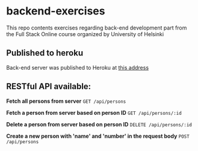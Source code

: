 # backend-exercises
This repo contents exercises regarding back-end development part from the Full Stack Online course organized by University of Helsinki

## Published to heroku
Back-end server was published to Heroku at [this address](https://guarded-wave-95911.herokuapp.com/)

## RESTful API available:
**Fetch all persons from server**
`GET /api/persons`

**Fetch a person from server based on person ID**
`GET /api/persons/:id`

**Delete a person from server based on person ID**
`DELETE /api/persons/:id`

**Create a new person with 'name' and 'number' in the request body**
`POST /api/persons`